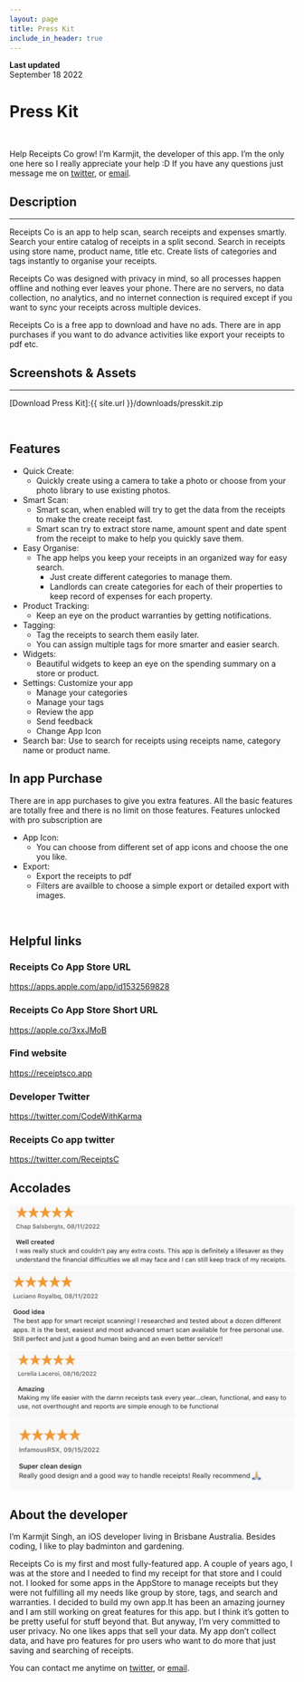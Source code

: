 ```yaml
---
layout: page
title: Press Kit
include_in_header: true
---
```


**Last updated**  
September 18 2022

# Press Kit
<br>

Help Receipts Co grow! I’m Karmjit, the developer of this app. I’m the only one here so I really appreciate your help :D If you have any questions just message me on [twitter]([http://twitter](https://twitter.com/CodeWithKarma)), or [email](karm.singh@outlook.com).

## Description
-----
Receipts Co is an app to help scan, search receipts and expenses smartly. Search your entire catalog of receipts in a split second. Search in receipts using store name, product name, title etc. Create lists of categories and tags instantly to organise your receipts. 

Receipts Co was designed with privacy in mind, so all processes happen offline and nothing ever leaves your phone. There are no servers, no data collection, no analytics, and no internet connection is required except if you want to sync your receipts across multiple devices.

Receipts Co is a free app to download and have no ads. There are in app purchases if you want to do advance activities like export your receipts to pdf etc. 


## Screenshots & Assets
--------
[Download Press Kit]:{{ site.url }}/downloads/presskit.zip

<br>

## Features
- Quick Create: 
  - Quickly create using a camera to take a photo or choose from your photo library to use existing photos. 
- Smart Scan: 
  - Smart scan, when enabled will try to get the data from the receipts to make the create receipt fast. 
  - Smart scan try to extract store name, amount spent and date spent from the receipt to make to help you quickly save them. 
- Easy Organise: 
  - The app helps you keep your receipts in an organized way for easy search. 
    - Just create different categories to manage them. 
    - Landlords can create categories for each of their properties to keep record of expenses for each property. 
- Product Tracking: 
  - Keep an eye on the product warranties by getting notifications. 
- Tagging: 
  - Tag the receipts to search them easily later.
  - You can assign multiple tags for more smarter and easier search.
- Widgets: 
  - Beautiful widgets to keep an eye on the spending summary on a store or product. 
- Settings: Customize your app
  - Manage your categories
  - Manage your tags
  - Review the app
  - Send feedback
  - Change App Icon
- Search bar: Use to search for receipts using receipts name, category name or product name. 

## In app Purchase
There are in app purchases to give you extra features. All the basic features are totally free and there is no limit on those features. Features unlocked with pro subscription are
- App Icon: 
  - You can choose from different set of app icons and choose the one you like. 
- Export:
  - Export the receipts to pdf
  - Filters are availble to choose a simple export or detailed export with images. 

<br>

## Helpful links
### Receipts Co App Store URL
https://apps.apple.com/app/id1532569828

### Receipts Co App Store Short URL
https://apple.co/3xxJMoB

### Find website
https://receiptsco.app

### Developer Twitter
https://twitter.com/CodeWithKarma

### Receipts Co app twitter
https://twitter.com/ReceiptsC

## Accolades
![image](../images/review1.png)
![image](../images/review2.png)
![image](../images/review3.png)
![image](../images/review4.png)

## About the developer
I’m Karmjit Singh, an iOS developer living in Brisbane Australia. Besides coding, I like to play badminton and gardening.

Receipts Co is my first and most fully-featured app. A couple of years ago, I was at the store and I needed to find my receipt for that store and I could not. I looked for some apps in the AppStore to manage receipts but they were not fulfilling all my needs like group by store, tags, and search and warranties. 
I decided to build my own app.It has been an amazing journey and I am still working on great features for this app. but I think it’s gotten to be pretty useful for stuff beyond that. But anyway, I’m very committed to user privacy. No one likes apps that sell your data. My app don’t collect data, and have pro features for pro users who want to do more that just saving and searching of receipts.

You can contact me anytime on [twitter]([http://twitter](https://twitter.com/CodeWithKarma)), or [email](karm.singh@outlook.com).